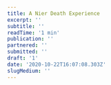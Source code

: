 ```yaml
---
title: A Nier Death Experience
excerpt: ''
subtitle: ''
readTime: '1 min'
publication: ''
partnered: ''
submitted: ''
draft: '1'
date: '2020-10-22T16:07:08.303Z'
slugMedium: ''
---
```


